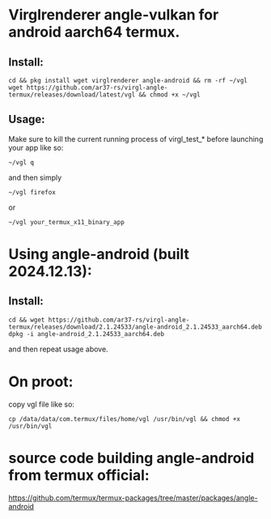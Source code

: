 # Virglrenderer angle-vulkan for android aarch64 termux.

## Install:
```
cd && pkg install wget virglrenderer angle-android && rm -rf ~/vgl
wget https://github.com/ar37-rs/virgl-angle-termux/releases/download/latest/vgl && chmod +x ~/vgl
```
## Usage:
Make sure to kill the current running process of virgl_test_* before launching your app like so:
```
~/vgl q
```
and then simply
```
~/vgl firefox
```
or
```
~/vgl your_termux_x11_binary_app
```

# Using angle-android (built 2024.12.13):

## Install:
```
cd && wget https://github.com/ar37-rs/virgl-angle-termux/releases/download/2.1.24533/angle-android_2.1.24533_aarch64.deb
dpkg -i angle-android_2.1.24533_aarch64.deb
```
and then repeat usage above.

# On proot:
copy vgl file like so:
```
cp /data/data/com.termux/files/home/vgl /usr/bin/vgl && chmod +x /usr/bin/vgl
```

# source code building angle-android from termux official:
https://github.com/termux/termux-packages/tree/master/packages/angle-android
